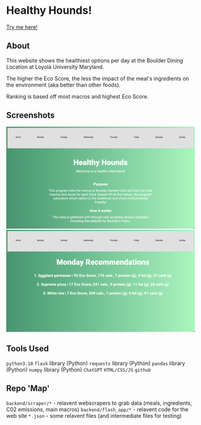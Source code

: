 # Healthy Hounds!

[Try me here!](https://mmateo.pythonanywhere.com/)

## About

This website shows the healthiest options per day at the Boulder Dining Location at Loyola University Maryland.

The higher the Eco Score, the less the impact of the meal's ingredients on the environment (aka better than other foods).

Ranking is based off most macros and highest Eco Score.

## Screenshots

![The home page of the website](/homepage.png)
![A screenshot of the 'Monday' page](/monday.png)

## Tools Used

`python3.10`
`flask` library (Python)
`requests` library (Python)
`pandas` library (Python)
`numpy` library (Python)
`ChatGPT`
`HTML/CSS/JS`
`github`

## Repo 'Map'

`backend/scraper/*` - relavent webscrapers to grab data (meals, ingredients, C02 emissions, main macros)
`backend/flash_app/*` - relavent code for the web site
`*.json` - some relavent files (and intermediate files for testing)